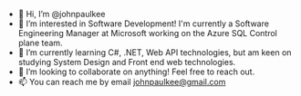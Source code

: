 - 👋 Hi, I’m @johnpaulkee
- 👀 I’m interested in Software Development! I'm currently a Software Engineering Manager at Microsoft working on the Azure SQL Control plane team.
- 🌱 I’m currently learning C#, .NET, Web API technologies, but am keen on studying System Design and Front end web technologies.
- 💞️ I’m looking to collaborate on anything! Feel free to reach out.
- 📫 You can reach me by email johnpaulkee@gmail.com

<!---
johnpaulkee/johnpaulkee is a ✨ special ✨ repository because its `README.md` (this file) appears on your GitHub profile.
You can click the Preview link to take a look at your changes.
--->
